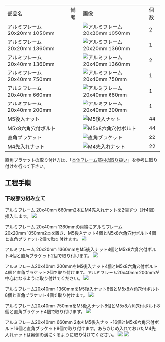 <table class="packing-list">
    <tbody>
        <tr>
            <td>部品名</td>
            <td>備考</td>
            <td class="packing-img">画像</td>
            <td>個数</td>
        </tr>
        <tr>
            <td>アルミフレーム 20x20mm 1050mm</td>
            <td></td>
            <td><img src="images/006/packing/003.jpg" alt="アルミフレーム 20x20mm 1050mm"/></td>
            <td>2</td>
        </tr>
        <tr>
            <td>アルミフレーム 20x20mm 1360mm</td>
            <td></td>
            <td><img src="images/006/packing/004.jpg" alt="アルミフレーム 20x20mm 1360mm"/></td>
            <td>1</td>
        </tr>
        <tr>
            <td>アルミフレーム 20x40mm 1360mm</td>
            <td></td>
            <td><img src="images/006/packing/005.jpg" alt="アルミフレーム 20x40mm 1360mm"/></td>
            <td>2</td>
        </tr>
        <tr>
            <td>アルミフレーム 20x40mm 750mm</td>
            <td></td>
            <td><img src="images/006/packing/007.jpg" alt="アルミフレーム 20x40mm 750mm"/></td>
            <td>1</td>
        </tr>
        <tr>
            <td>アルミフレーム 20x40mm 660mm</td>
            <td></td>
            <td><img src="images/006/packing/007.jpg" alt="アルミフレーム 20x40mm 660mm"/></td>
            <td>1</td>
        </tr>
        <tr>
            <td>アルミフレーム 20x40mm 200mm</td>
            <td></td>
            <td><img src="images/006/packing/008.jpg" alt="アルミフレーム 20x40mm 200mm"/></td>
            <td>1</td>
        </tr>
        <tr>
            <td>M5後入ナット</td>
            <td></td>
            <td><img src="images/006/packing/139.jpg" alt="M5後入ナット"/></td>
            <td>44</td>
        </tr>
        <tr>
            <td>M5x8六角穴付ボルト</td>
            <td></td>
            <td><img src="images/006/packing/144.jpg" alt="M5x8六角穴付ボルト"/></td>
            <td>44</td>
        </tr>
        <tr>
            <td>直角ブラケット</td>
            <td></td>
            <td><img src="images/006/packing/166.jpg" alt="直角ブラケット"/></td>
            <td>22</td>
        </tr>
        <tr>
            <td>M4先入れナット</td>
            <td></td>
            <td><img src="images/006/packing/140.jpg" alt="M4先入れナット"/></td>
            <td>22</td>
        </tr>
    </tbody>
</table>

直角ブラケットの取り付け方は、「[本体フレーム部材の取り扱い](/manual/fabool-laser-ds-ver4-handling-of-frames/)」を参考に取り付けを行って下さい。

## 工程手順

### 下段部分組み立て

アルミフレーム 20x40mm 660mm2本にM4先入れナットを2個ずつ（計4個）挿入します。
<img src="images/006/08.jpg"/>

アルミフレーム 20x40mm 1360mmの両端にアルミフレーム 20x20mm 1050mm2本を置き、M5後入ナット4個とM5x8六角穴付ボルト4個と直角ブラケット2個で取り付けます。
<img src="images/006/01.jpg"/>

アルミフレーム 20x20mm 1360mmをM5後入ナット4個とM5x8六角穴付ボルト4個と直角ブラケット2個で取り付けます。
<img src="images/006/02.jpg"/>

アルミフレーム20x40mm 200mmをM5後入ナット4個とM5x8六角穴付ボルト4個と直角ブラケット2個で取り付けます。アルミフレーム20x40mm 200mmが中心になるように取り付けてください。
<img src="images/006/03.jpg"/>

アルミフレーム20x40mm 1360mmをM5後入ナット8個とM5x8六角穴付ボルト8個と直角ブラケット4個で取り付けます。
<img src="images/006/04.jpg"/>

アルミフレーム20x40mm 750mmをM5後入ナット8個とM5x8六角穴付ボルト8個と直角ブラケット4個で取り付けます。
<img src="images/006/05.jpg"/>

アルミフレーム20x40mm 660mm 2本をM5後入ナット16個とM5x8六角穴付ボルト16個と直角ブラケット8個で取り付けます。あらかじめ入れておいたM4先入れナットは奥側の溝にくるように取り付けてください。
<img src="images/006/06.jpg"/>
<img src="images/006/07.jpg"/>
